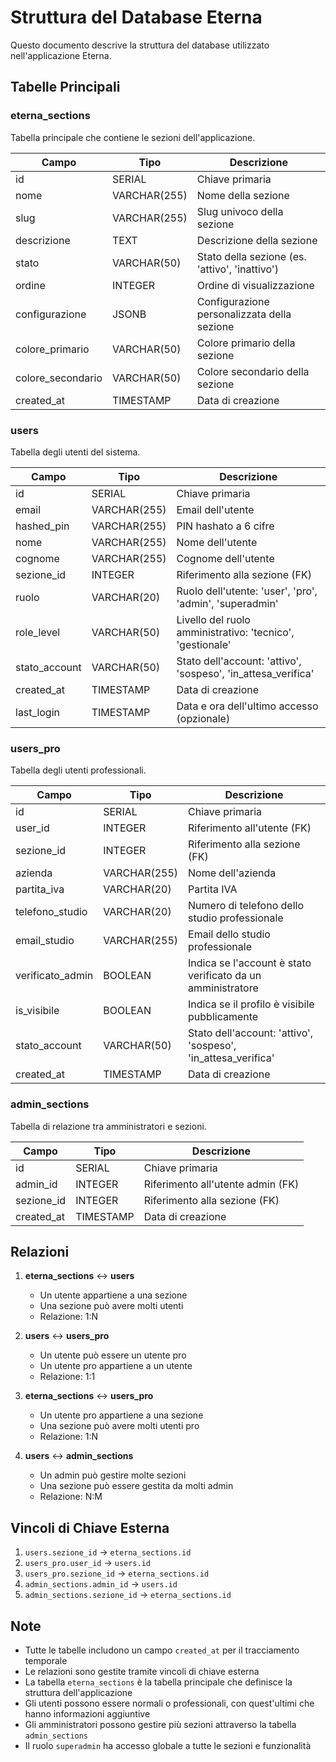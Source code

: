 # Struttura del Database Eterna

Questo documento descrive la struttura del database utilizzato nell'applicazione Eterna.

## Tabelle Principali

### eterna_sections
Tabella principale che contiene le sezioni dell'applicazione.

| Campo | Tipo | Descrizione |
|-------|------|-------------|
| id | SERIAL | Chiave primaria |
| nome | VARCHAR(255) | Nome della sezione |
| slug | VARCHAR(255) | Slug univoco della sezione |
| descrizione | TEXT | Descrizione della sezione |
| stato | VARCHAR(50) | Stato della sezione (es. 'attivo', 'inattivo') |
| ordine | INTEGER | Ordine di visualizzazione |
| configurazione | JSONB | Configurazione personalizzata della sezione |
| colore_primario | VARCHAR(50) | Colore primario della sezione |
| colore_secondario | VARCHAR(50) | Colore secondario della sezione |
| created_at | TIMESTAMP | Data di creazione |

### users
Tabella degli utenti del sistema.

| Campo | Tipo | Descrizione |
|-------|------|-------------|
| id | SERIAL | Chiave primaria |
| email | VARCHAR(255) | Email dell'utente |
| hashed_pin | VARCHAR(255) | PIN hashato a 6 cifre |
| nome | VARCHAR(255) | Nome dell'utente |
| cognome | VARCHAR(255) | Cognome dell'utente |
| sezione_id | INTEGER | Riferimento alla sezione (FK) |
| ruolo | VARCHAR(20) | Ruolo dell'utente: 'user', 'pro', 'admin', 'superadmin' |
| role_level | VARCHAR(50) | Livello del ruolo amministrativo: 'tecnico', 'gestionale' |
| stato_account | VARCHAR(50) | Stato dell'account: 'attivo', 'sospeso', 'in_attesa_verifica' |
| created_at | TIMESTAMP | Data di creazione |
| last_login | TIMESTAMP | Data e ora dell'ultimo accesso (opzionale) |

### users_pro
Tabella degli utenti professionali.

| Campo | Tipo | Descrizione |
|-------|------|-------------|
| id | SERIAL | Chiave primaria |
| user_id | INTEGER | Riferimento all'utente (FK) |
| sezione_id | INTEGER | Riferimento alla sezione (FK) |
| azienda | VARCHAR(255) | Nome dell'azienda |
| partita_iva | VARCHAR(20) | Partita IVA |
| telefono_studio | VARCHAR(20) | Numero di telefono dello studio professionale |
| email_studio | VARCHAR(255) | Email dello studio professionale |
| verificato_admin | BOOLEAN | Indica se l'account è stato verificato da un amministratore |
| is_visibile | BOOLEAN | Indica se il profilo è visibile pubblicamente |
| stato_account | VARCHAR(50) | Stato dell'account: 'attivo', 'sospeso', 'in_attesa_verifica' |
| created_at | TIMESTAMP | Data di creazione |

### admin_sections
Tabella di relazione tra amministratori e sezioni.

| Campo | Tipo | Descrizione |
|-------|------|-------------|
| id | SERIAL | Chiave primaria |
| admin_id | INTEGER | Riferimento all'utente admin (FK) |
| sezione_id | INTEGER | Riferimento alla sezione (FK) |
| created_at | TIMESTAMP | Data di creazione |

## Relazioni

1. **eterna_sections** ↔ **users**
   - Un utente appartiene a una sezione
   - Una sezione può avere molti utenti
   - Relazione: 1:N

2. **users** ↔ **users_pro**
   - Un utente può essere un utente pro
   - Un utente pro appartiene a un utente
   - Relazione: 1:1

3. **eterna_sections** ↔ **users_pro**
   - Un utente pro appartiene a una sezione
   - Una sezione può avere molti utenti pro
   - Relazione: 1:N

4. **users** ↔ **admin_sections**
   - Un admin può gestire molte sezioni
   - Una sezione può essere gestita da molti admin
   - Relazione: N:M

## Vincoli di Chiave Esterna

1. `users.sezione_id` → `eterna_sections.id`
2. `users_pro.user_id` → `users.id`
3. `users_pro.sezione_id` → `eterna_sections.id`
4. `admin_sections.admin_id` → `users.id`
5. `admin_sections.sezione_id` → `eterna_sections.id`

## Note

- Tutte le tabelle includono un campo `created_at` per il tracciamento temporale
- Le relazioni sono gestite tramite vincoli di chiave esterna
- La tabella `eterna_sections` è la tabella principale che definisce la struttura dell'applicazione
- Gli utenti possono essere normali o professionali, con quest'ultimi che hanno informazioni aggiuntive
- Gli amministratori possono gestire più sezioni attraverso la tabella `admin_sections`
- Il ruolo `superadmin` ha accesso globale a tutte le sezioni e funzionalità 